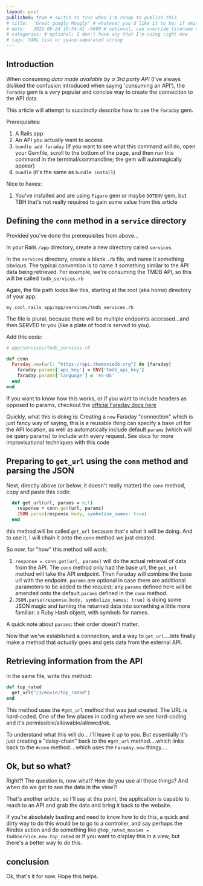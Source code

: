 ```yaml
---
layout: post
published: true # switch to true when I'm ready to publish this
# title:  "Great googly Moogly" # whatever you'd like it to be; if omitted will default to file name title
# date:   2021-08-24 16:54:42 -0600 # optional; can override filename date to re-order articles; but it must contain all those different parts; -0600 is MST
# categories: # optional; I don't have any that I'm using right now
# tags: YAML list or space-separated string
---
```


## Introduction

When consuming _data made available by a 3rd party API_ (I've always disliked the confusion introduced when saying 'consuming an API'), the `Faraday` gem is a very popular and concise way to create the connection to the API data.

This article will attempt to succinctly describe how to use the `Faraday` gem.

Prerequisites:

1. A Rails app
2. An API you actually want to access
3. `bundle add faraday` (If you want to see what this command will do, open your Gemfile, scroll to the bottom of the page, and then run this command in the terminal/commandline; the gem will automagically appear)
4. `bundle` (it's the same as `bundle install`)

Nice to haves:

1. You've installed and are using `Figaro` gem or maybe `DOTENV` gem, but TBH that's not really required to gain some value from this article

## Defining the `conn` method in a `service` directory

Provided you've done the prerequisites from above...

In your Rails `/app` directory, create a new directory called `services`.

In the `services` directory, create a blank `.rb` file, and name it something obvious. The typical convention is to name it something similar to the API data being retrieved. For example, we're consuming the TMDB API, so this will be called `tmdb_services.rb`

Again, the file path looks like this, starting at the root (aka home) directory of your app:

```
my_cool_rails_app/app/services/tmdb_services.rb
```

The file is plural, because there will be multiple endpoints accessed...and then _SERVED_ to you (like a plate of food is served to you).

Add this code:

```ruby
# app/services/tmdb_services.rb

def conn
  Faraday.new(url: "https://api.themoviedb.org") do |faraday|
    faraday.params['api_key'] = ENV['tmdb_api_key']
    faraday.params['language'] = 'en-US'
  end
end
```

If you want to know how this works, or if you want to include headers as opposed to params, checkout the [official Faraday docs here](https://lostisland.github.io/faraday/usage/)

Quickly, what this is doing is: Creating a `new` Faraday "connection" which is just fancy way of saying, this is a reusable thing can specify a base url for the API location, as well as automatically include default `params` (which will be query params) to include with every request. See docs for more improvisational techniques with this code

## Preparing to `get_url` using the `conn` method and parsing the JSON

Next, directly above (or below, it doesn't really matter) the `conn` method, copy and paste this code:

```ruby
  def get_url(url, params = nil)
    response = conn.get(url, params)
    JSON.parse(response.body, symbolize_names: true)
  end
```

this method will be called `get_url` because that's what it will be doing. And to use it, I will chain it onto the `conn` method we just created.

So now, for "how" this method will work:

1. `response = conn.get(url, params)` will do the actual retrieval of data from the API. The `conn` method only had the base url, the `get_url` method will take the API endpoint. Then Faraday will combine the base url with the endpoint. `params` are optional in case there are additional parameters to be added to the request; any `params` defined here will be amended onto the default `params` defined in the `conn` method.
2. `JSON.parse(response.body, symbolize_names: true)` is doing some JSON magic and turning the returned data into something a little more familiar: a Ruby Hash object, with symbols for names.

A quick note about `params`: their order doesn't matter.

Now that we've established a connection, and a way to `get_url`....lets finally make a method that _actually_ goes and gets data from the external API.

## Retrieving information from the API

in the same file, write this method:

```ruby
def top_rated
  get_url("/3/movie/top_rated")
end
```

This method uses the `#get_url` method that was just created. The URL is hard-coded. One of the few places in coding where we see hard-coding and it's permissible/allowable/allowed/ok.

To understand what this will do....I'll leave it up to you. But essentially it's just creating a "daisy-chain" back to the `#get_url` method....which links back to the `#conn` method....which uses the `Faraday.new` thingy....

## Ok, but so what?
Right?! The question is, now what? How do you use all these things? And when do we get to see the data in the view?!

That's another article, so I'll say at this point, the application is capable to reach to an API and grab the data and bring it back to the website.

If you're absolutely busting and need to know how to do this, a quick and dirty way to do this would be to go to a controller, and say perhaps the #index action and do something like `@top_rated_movies = TmdbService.new.top_rated` or if you want to display this in a view, but there's a better way to do this.

## conclusion

Ok, that's it for now. Hope this helps.

